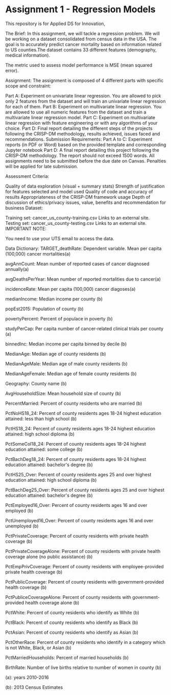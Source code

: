 # Assignment 1 - Regression Models
This repository is for Applied DS for Innovation,

The Brief: 
In this assignment, we will tackle a regression problem. We will be working on a dataset consolidated from census data in the USA. The goal is to accurately predict cancer mortality based on information related to US counties.The dataset contains 33 different features (demography, medical information). 

The metric used to assess model performance is MSE (mean squared error).

Assignment:
The assignment is composed of 4 different parts with specific scope and constraint:

Part A: Experiment on univariate linear regression. You are allowed to pick only 2 features from the dataset and will train an univariate linear regression for each of them.
Part B: Experiment on multivariate linear regression. You are allowed to use all numeric features from the dataset and train a multivariate linear regression model.
Part C: Experiment on multivariate linear regression with feature engineering or with any algorithms of your choice.
Part D: Final report detailing the different steps of the projects following the CRISP-DM methodology, results achieved, issues faced and recommendations.
Submission Requirements: 
Part A to C: Experiment reports (in PDF or Word) based on the provided template and corresponding Jupyter notebook
Part D: A final report detailing this project following the CRISP-DM methodology. The report should not exceed 1500 words.
All assignments need to be submitted before the due date on Canvas. Penalties will be applied for late submission.

Assessment Criteria:

Quality of data exploration (visual + summary stats)
Strength of justification for features selected and model used
Quality of code and accuracy of results
Appropriateness of the CRISP-DM framework usage
Depth of discussion of ethics/privacy issues, value, benefits and recommendation for business
Dataset:

Training set: cancer_us_county-training.csv Links to an external site.
Testing set: cancer_us_county-testing.csv Links to an external site.
IMPORTANT NOTE:

You need to use your UTS email to access the data.

Data Dictionary:
TARGET_deathRate: Dependent variable. Mean per capita (100,000) cancer mortalities(a)

avgAnnCount: Mean number of reported cases of cancer diagnosed annually(a)

avgDeathsPerYear: Mean number of reported mortalities due to cancer(a)

incidenceRate: Mean per capita (100,000) cancer diagoses(a)

medianIncome: Median income per county (b)

popEst2015: Population of county (b)

povertyPercent: Percent of populace in poverty (b)

studyPerCap: Per capita number of cancer-related clinical trials per county (a)

binnedInc: Median income per capita binned by decile (b)

MedianAge: Median age of county residents (b)

MedianAgeMale: Median age of male county residents (b)

MedianAgeFemale: Median age of female county residents (b)

Geography: County name (b)

AvgHouseholdSize: Mean household size of county (b)

PercentMarried: Percent of county residents who are married (b)

PctNoHS18_24: Percent of county residents ages 18-24 highest education attained: less than high school (b)

PctHS18_24: Percent of county residents ages 18-24 highest education attained: high school diploma (b)

PctSomeCol18_24: Percent of county residents ages 18-24 highest education attained: some college (b)

PctBachDeg18_24: Percent of county residents ages 18-24 highest education attained: bachelor's degree (b)

PctHS25_Over: Percent of county residents ages 25 and over highest education attained: high school diploma (b)

PctBachDeg25_Over: Percent of county residents ages 25 and over highest education attained: bachelor's degree (b)

PctEmployed16_Over: Percent of county residents ages 16 and over employed (b)

PctUnemployed16_Over: Percent of county residents ages 16 and over unemployed (b)

PctPrivateCoverage: Percent of county residents with private health coverage (b)

PctPrivateCoverageAlone: Percent of county residents with private health coverage alone (no public assistance) (b)

PctEmpPrivCoverage: Percent of county residents with employee-provided private health coverage (b)

PctPublicCoverage: Percent of county residents with government-provided health coverage (b)

PctPubliceCoverageAlone: Percent of county residents with government-provided health coverage alone (b)

PctWhite: Percent of county residents who identify as White (b)

PctBlack: Percent of county residents who identify as Black (b)

PctAsian: Percent of county residents who identify as Asian (b)

PctOtherRace: Percent of county residents who identify in a category which is not White, Black, or Asian (b)

PctMarriedHouseholds: Percent of married households (b)

BirthRate: Number of live births relative to number of women in county (b)

(a): years 2010-2016

(b): 2013 Census Estimates

